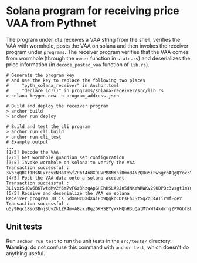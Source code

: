 # Solana program for receiving price VAA from Pythnet

The program under `cli` receives a VAA string from the shell, verifies the VAA with wormhole, posts the VAA on solana and then invokes the receiver program under `programs`.
The receiver program verifies that the VAA comes from wormhole (through the `owner` function in `state.rs`) and deserializes the price information (in `decode_posted_vaa` function of `lib.rs`).

```shell
# Generate the program key
# and use the key to replace the following two places
#     "pyth_solana_receiver" in Anchor.toml
#     "declare_id!()" in programs/solana-receiver/src/lib.rs
> solana-keygen new -o program_address.json

# Build and deploy the receiver program
> anchor build
> anchor run deploy

# Build and test the cli program
> anchor run cli_build
> anchor run cli_test
# Example output
...
[1/5] Decode the VAA
[2/5] Get wormhole guardian set configuration
[3/5] Invoke wormhole on solana to verify the VAA
Transaction successful : 3VbrqQBCf1RsNLxrcvxN3aTb5fZRht4n8XDUVPM8NKniRmo84NZQUu5iFw5groAQgQYox3YCqaMjKc2WTpPU1yqV
[4/5] Post the VAA data onto a solana account
Transaction successful : 3L1vxzSHQv6B6TwtoMv2Y6m7vFGz3hzqApGHEhHSLA9Jn5dNKeWRWKv29UDPDc3vsgt1mYueamUPPt6bHGGEkbxh
[5/5] Receive and deserialize the VAA on solana
Receiver program ID is 5dXnHcDXdXaiEp9QgknCDPsEhJStSqZqJ4ATirWfEqeY
Transaction successful : u5y9Hqc18so3BnjSUvZkLZR4mvA8zkiBgzGKHSEYyWkHQhH3uQatM7xWf4kdrhjZFVGbfBLdR8RJJUmuf28ePtG
```

## Unit tests

Run `anchor run test` to run the unit tests in the `src/tests/` directory.
**Warning**: do not confuse this command with `anchor test`, which doesn't do anything useful.
